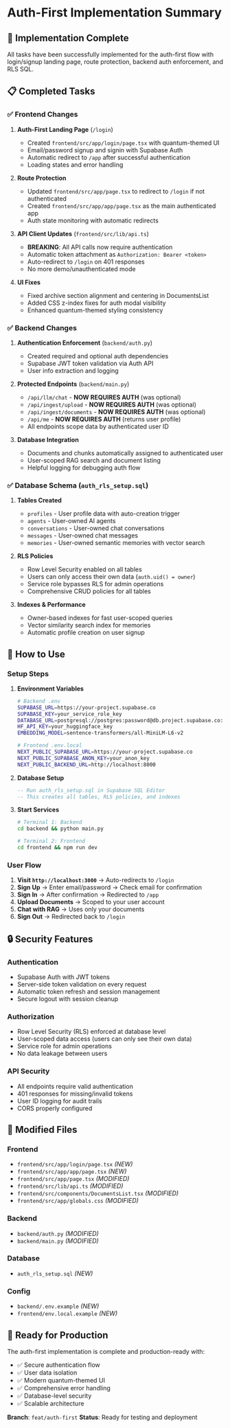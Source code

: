 # Auth-First Implementation Summary

## 🎯 **Implementation Complete**

All tasks have been successfully implemented for the auth-first flow with login/signup landing page, route protection, backend auth enforcement, and RLS SQL.

## 📋 **Completed Tasks**

### ✅ **Frontend Changes**
1. **Auth-First Landing Page** (`/login`)
   - Created `frontend/src/app/login/page.tsx` with quantum-themed UI
   - Email/password signup and signin with Supabase Auth
   - Automatic redirect to `/app` after successful authentication
   - Loading states and error handling

2. **Route Protection** 
   - Updated `frontend/src/app/page.tsx` to redirect to `/login` if not authenticated
   - Created `frontend/src/app/app/page.tsx` as the main authenticated app
   - Auth state monitoring with automatic redirects

3. **API Client Updates** (`frontend/src/lib/api.ts`)
   - **BREAKING**: All API calls now require authentication
   - Automatic token attachment as `Authorization: Bearer <token>`
   - Auto-redirect to `/login` on 401 responses
   - No more demo/unauthenticated mode

4. **UI Fixes**
   - Fixed archive section alignment and centering in DocumentsList
   - Added CSS z-index fixes for auth modal visibility
   - Enhanced quantum-themed styling consistency

### ✅ **Backend Changes**
1. **Authentication Enforcement** (`backend/auth.py`)
   - Created required and optional auth dependencies
   - Supabase JWT token validation via Auth API
   - User info extraction and logging

2. **Protected Endpoints** (`backend/main.py`)
   - `/api/llm/chat` - **NOW REQUIRES AUTH** (was optional)
   - `/api/ingest/upload` - **NOW REQUIRES AUTH** (was optional) 
   - `/api/ingest/documents` - **NOW REQUIRES AUTH** (was optional)
   - `/api/me` - **NOW REQUIRES AUTH** (returns user profile)
   - All endpoints scope data by authenticated user ID

3. **Database Integration**
   - Documents and chunks automatically assigned to authenticated user
   - User-scoped RAG search and document listing
   - Helpful logging for debugging auth flow

### ✅ **Database Schema** (`auth_rls_setup.sql`)
1. **Tables Created**
   - `profiles` - User profile data with auto-creation trigger
   - `agents` - User-owned AI agents
   - `conversations` - User-owned chat conversations  
   - `messages` - User-owned chat messages
   - `memories` - User-owned semantic memories with vector search

2. **RLS Policies**
   - Row Level Security enabled on all tables
   - Users can only access their own data (`auth.uid() = owner`)
   - Service role bypasses RLS for admin operations
   - Comprehensive CRUD policies for all tables

3. **Indexes & Performance**
   - Owner-based indexes for fast user-scoped queries
   - Vector similarity search index for memories
   - Automatic profile creation on user signup

## 🚀 **How to Use**

### **Setup Steps**
1. **Environment Variables**
   ```bash
   # Backend .env
   SUPABASE_URL=https://your-project.supabase.co
   SUPABASE_KEY=your_service_role_key
   DATABASE_URL=postgresql://postgres:password@db.project.supabase.co:5432/postgres
   HF_API_KEY=your_huggingface_key
   EMBEDDING_MODEL=sentence-transformers/all-MiniLM-L6-v2

   # Frontend .env.local  
   NEXT_PUBLIC_SUPABASE_URL=https://your-project.supabase.co
   NEXT_PUBLIC_SUPABASE_ANON_KEY=your_anon_key
   NEXT_PUBLIC_BACKEND_URL=http://localhost:8000
   ```

2. **Database Setup**
   ```sql
   -- Run auth_rls_setup.sql in Supabase SQL Editor
   -- This creates all tables, RLS policies, and indexes
   ```

3. **Start Services**
   ```bash
   # Terminal 1: Backend
   cd backend && python main.py

   # Terminal 2: Frontend  
   cd frontend && npm run dev
   ```

### **User Flow**
1. **Visit `http://localhost:3000`** → Auto-redirects to `/login`
2. **Sign Up** → Enter email/password → Check email for confirmation
3. **Sign In** → After confirmation → Redirected to `/app`
4. **Upload Documents** → Scoped to your user account
5. **Chat with RAG** → Uses only your documents
6. **Sign Out** → Redirected back to `/login`

## 🔒 **Security Features**

### **Authentication**
- Supabase Auth with JWT tokens
- Server-side token validation on every request
- Automatic token refresh and session management
- Secure logout with session cleanup

### **Authorization** 
- Row Level Security (RLS) enforced at database level
- User-scoped data access (users can only see their own data)
- Service role for admin operations
- No data leakage between users

### **API Security**
- All endpoints require valid authentication
- 401 responses for missing/invalid tokens
- User ID logging for audit trails
- CORS properly configured

## 📁 **Modified Files**

### **Frontend**
- `frontend/src/app/login/page.tsx` *(NEW)*
- `frontend/src/app/app/page.tsx` *(NEW)*
- `frontend/src/app/page.tsx` *(MODIFIED)*
- `frontend/src/lib/api.ts` *(MODIFIED)*
- `frontend/src/components/DocumentsList.tsx` *(MODIFIED)*
- `frontend/src/app/globals.css` *(MODIFIED)*

### **Backend**
- `backend/auth.py` *(MODIFIED)*
- `backend/main.py` *(MODIFIED)*

### **Database**
- `auth_rls_setup.sql` *(NEW)*

### **Config**
- `backend/.env.example` *(NEW)*
- `frontend/env.local.example` *(NEW)*

## 🎉 **Ready for Production**

The auth-first implementation is complete and production-ready with:
- ✅ Secure authentication flow
- ✅ User data isolation  
- ✅ Modern quantum-themed UI
- ✅ Comprehensive error handling
- ✅ Database-level security
- ✅ Scalable architecture

**Branch**: `feat/auth-first`
**Status**: Ready for testing and deployment
